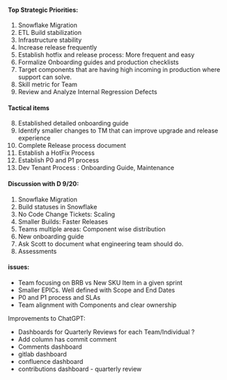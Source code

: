 #### Top Strategic Priorities: 
1. Snowflake Migration
2. ETL Build stabilization
3. Infrastructure stability
4. Increase release frequently
5. Establish hotfix and release process: More frequent and easy 
6. Formalize Onboarding guides and production checklists 
7. Target components that are having high incoming in production where support can solve.
8. Skill metric for Team 
9. Review and Analyze Internal Regression Defects 

#### Tactical items 
8. Established detailed onboarding guide 
9. Identify smaller changes to TM that can improve upgrade and release experience 
10. Complete Release process document 
11. Establish a HotFix Process 
12. Establish P0 and P1 process 
13. Dev Tenant Process : Onboarding Guide, Maintenance 


#### Discussion with D 9/20:
1. Snowflake Migration 
2. Build statuses in Snowflake 
3. No Code Change Tickets: Scaling 
4. Smaller Builds: Faster Releases 
5. Teams multiple areas: Component wise distribution 
6. New onboarding guide 
7. Ask Scott to document what engineering team should do.
8. Assessments 


#### issues: 
- Team focusing on BRB vs New SKU Item in a given sprint 
- Smaller EPICs. Well defined with Scope and End Dates 
- P0 and P1 process and SLAs 
- Team alignment with Components and clear ownership


Improvements to ChatGPT: 
- Dashboards for Quarterly Reviews for each Team/Individual ? 
- Add column has commit comment 
- Comments dashboard 
- gitlab dashboard 
- confluence dashboard 
- contributions dashboard - quarterly review 


